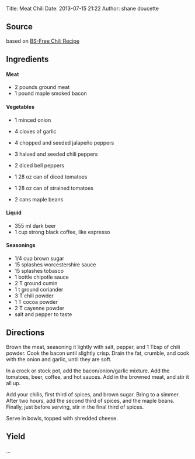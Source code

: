 Title: Meat Chili 
Date: 2013-07-15 21:22 
Author: shane doucette  

## Source
based on [BS-Free Chili Recipe](http://foodists.ca/2009/09/25/bullshit-free-moose-chili-recipe.html)

## Ingredients

#### Meat
+ 2 pounds ground meat
+ 1 pound maple smoked bacon
 
#### Vegetables
+ 1 minced onion
+ 4 cloves of garlic
+ 4 chopped and seeded jalapeño peppers
+ 3 halved and seeded chili peppers
+ 2 diced bell peppers

+ 1 28 oz can of diced tomatoes
+ 1 28 oz can of strained tomatoes
+ 2 cans maple beans

#### Liquid
+ 355 ml dark beer
+ 1 cup strong black coffee, like espresso

#### Seasonings
+ 1/4 cup brown sugar
+ 15 splashes worcestershire sauce
+ 15 splashes tobasco
+ 1 bottle chipotle sauce
+ 2 T ground cumin
+ 1 t ground coriander
+ 3 T chili powder
+ 1 T cocoa powder
+ 2 T cayenne powder
+ salt and pepper to taste


## Directions

Brown the meat, seasoning it lightly with salt, pepper, and 1 Tbsp of chili powder.  Cook the bacon until slightly crisp.  Drain the fat, crumble, and cook with the onion and garlic, until they are soft. 

In a crock or stock pot, add the bacon/onion/garlic mixture.  Add the tomatoes, beer, coffee, and hot sauces.  Add in the browned meat, and stir it all up.

Add your chilis, first third of spices, and brown sugar.  Bring to a simmer.  After two hours, add the second third of spices, and the maple beans.  Finally, just before serving, stir in the final third of spices.  

Serve in bowls, topped with shredded cheese.

## Yield
...
